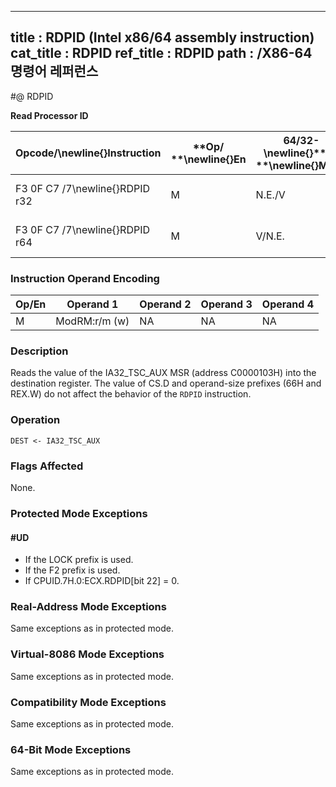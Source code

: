 ----------------------------
title : RDPID (Intel x86/64 assembly instruction)
cat_title : RDPID
ref_title : RDPID
path : /X86-64 명령어 레퍼런스
----------------------------
#@ RDPID

**Read Processor ID**

|**Opcode/**\newline{}**Instruction**|**Op/ **\newline{}**En**|**64/32-**\newline{}**bit **\newline{}**Mode**|**CPUID**\newline{}**Feature Flag**|**Description**|
|------------------------------------|------------------------|----------------------------------------------|-----------------------------------|---------------|
|F3 0F C7 /7\newline{}RDPID r32|M|N.E./V|\newline{}RDPID|Read IA32_TSC_AUX into r32.|
|F3 0F C7 /7\newline{}RDPID r64|M|V/N.E.|\newline{}RDPID|Read IA32_TSC_AUX into r64.|
### Instruction Operand Encoding


|Op/En|Operand 1|Operand 2|Operand 3|Operand 4|
|-----|---------|---------|---------|---------|
|M|ModRM:r/m (w)|NA|NA|NA|
### Description


Reads the value of the IA32_TSC_AUX MSR (address C0000103H) into the destination register. The value of CS.D and operand-size prefixes (66H and REX.W) do not affect the behavior of the `RDPID` instruction.


### Operation

```info-verb
DEST <- IA32_TSC_AUX 
```
### Flags Affected


None.


### Protected Mode Exceptions

#### #UD
* If the LOCK prefix is used.
* If the F2 prefix is used.
* If CPUID.7H.0:ECX.RDPID[bit 22] = 0.

### Real-Address Mode Exceptions



Same exceptions as in protected mode.


### Virtual-8086 Mode Exceptions



Same exceptions as in protected mode.


### Compatibility Mode Exceptions



Same exceptions as in protected mode.


### 64-Bit Mode Exceptions



Same exceptions as in protected mode.

